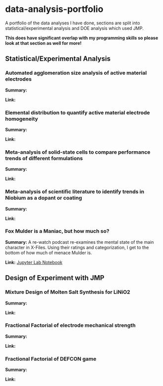 # data-analysis-portfolio
A portfolio of the data analyses I have done, sections are split into statistical/experimental analysis and DOE analysis which used JMP.

**This does have significant overlap with my programming skills so please look at that section as well for more!**

## Statistical/Experimental Analysis
### Automated agglomeration size analysis of active material electrodes
**Summary:**

**Link:**

### Elemental distribution to quantify active material electrode homogeneity
**Summary:**

**Link:**

### Meta-analysis of solid-state cells to compare performance trends of different formulations
**Summary:**

**Link:**

### Meta-analysis of scientific literature to identify trends in Niobium as a dopant or coating
**Summary:**

**Link:**

### Fox Mulder is a Maniac, but how much so?
**Summary:** A re-watch podcast re-examines the mental state of the main character in X-Files. Using their ratings and categorization, I get to the bottom of how much of menace Mulder is.

**Link:** [Jupyter Lab Notebook](FMIAM-analysis/FMIAM.ipynb)

## Design of Experiment with JMP

### Mixture Design of Molten Salt Synthesis for LiNiO2
**Summary:**

**Link:**

### Fractional Factorial of electrode mechanical strength
**Summary:**

**Link:**

### Fractional Factorial of DEFCON game
**Summary:**

**Link:**




